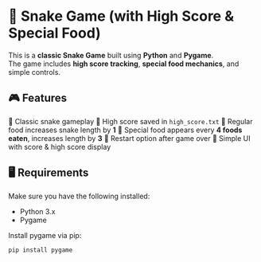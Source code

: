 # 🐍 Snake Game (with High Score & Special Food)

This is a **classic Snake Game** built using **Python** and **Pygame**.  
The game includes **high score tracking**, **special food mechanics**, and simple controls.  



## 🎮 Features
🐍 Classic snake gameplay
💾 High score saved in `high_score.txt`
🍏 Regular food increases snake length by **1**
🍒 Special food appears every **4 foods eaten**, increases length by **3**
🔄 Restart option after game over
🎨 Simple UI with score & high score display



## 🖥️ Requirements
Make sure you have the following installed:

- Python 3.x  
- Pygame  

Install pygame via pip:
```bash
pip install pygame
